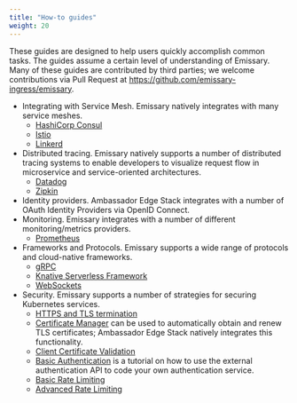 ```yaml
---
title: "How-to guides"
weight: 20
---
```


These guides are designed to help users quickly accomplish common tasks. The guides assume a certain level of understanding of Emissary. Many of these guides are contributed by third parties; we welcome contributions via Pull Request at https://github.com/emissary-ingress/emissary.

* Integrating with Service Mesh. Emissary natively integrates with many service meshes.
  * [HashiCorp Consul](consul)
  * [Istio](istio)
  * [Linkerd](linkerd2)
* Distributed tracing. Emissary natively supports a number of distributed tracing systems to enable developers to visualize request flow in microservice and service-oriented architectures.
  * [Datadog](tracing-datadog)
  * [Zipkin](tracing-zipkin)
* Identity providers. Ambassador Edge Stack integrates with a number of OAuth Identity Providers via OpenID Connect.
* Monitoring. Emissary integrates with a number of different monitoring/metrics providers.
  * [Prometheus](prometheus)
* Frameworks and Protocols. Emissary supports a wide range of protocols and cloud-native frameworks.
  * [gRPC](grpc)
  * [Knative Serverless Framework](knative)
  * [WebSockets](websockets)
* Security. Emissary supports a number of strategies for securing Kubernetes services.
  * [HTTPS and TLS termination](tls-termination)
  * [Certificate Manager](cert-manager) can be used to automatically obtain and renew TLS certificates; Ambassador Edge Stack natively integrates this functionality.
  * [Client Certificate Validation](client-cert-validation)
  * [Basic Authentication](basic-auth) is a tutorial on how to use the external authentication API to code your own authentication service.
  * [Basic Rate Limiting](rate-limiting-tutorial)
  * [Advanced Rate Limiting](advanced-rate-limiting)
